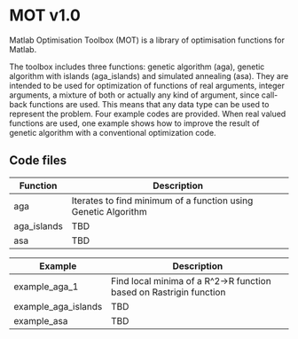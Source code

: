 MOT v1.0
========

Matlab Optimisation Toolbox (MOT) is a library of optimisation functions for Matlab.

The toolbox includes three functions: genetic algorithm (aga), genetic algorithm with islands (aga_islands) and simulated annealing (asa). They are intended to be used for optimization of functions of real arguments, integer arguments, a mixture of both or actually any kind of argument, since call-back functions are used. This means that any data type can be used to represent the problem. Four example codes are provided. When real valued functions are used, one example shows how to improve the result of genetic algorithm with a conventional optimization code.

Code files
----------

| Function | Description
|----------|------------
| aga | Iterates to find minimum of a function using Genetic Algorithm
| aga_islands | TBD
| asa | TBD

| Example | Description
|---------|------------
| example_aga_1 | Find local minima of a R^2->R function based on Rastrigin function
| example_aga_islands | TBD
| example_asa | TBD

